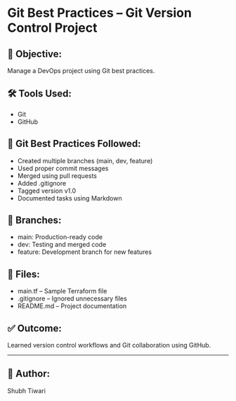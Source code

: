 # Git Best Practices – Git Version Control Project

## 📌 Objective:
Manage a DevOps project using Git best practices.

## 🛠 Tools Used:
- Git
- GitHub

## 🔧 Git Best Practices Followed:
- Created multiple branches (main, dev, feature)
- Used proper commit messages
- Merged using pull requests
- Added .gitignore
- Tagged version v1.0
- Documented tasks using Markdown

## 📂 Branches:
- main: Production-ready code
- dev: Testing and merged code
- feature: Development branch for new features

## 📄 Files:
- main.tf – Sample Terraform file
- .gitignore – Ignored unnecessary files
- README.md – Project documentation

## ✅ Outcome:
Learned version control workflows and Git collaboration using GitHub.

---

## 🔗 Author:
Shubh Tiwari
